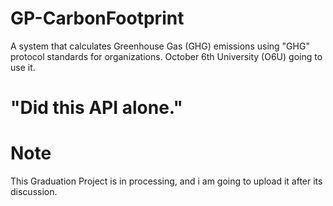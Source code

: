 # GP-CarbonFootprint

A system that calculates Greenhouse Gas (GHG) emissions using "GHG" protocol standards for organizations. October 6th University (O6U) going to use it.

# "Did this API alone."

# Note

This Graduation Project is in processing, and i am going to upload it after its discussion.
